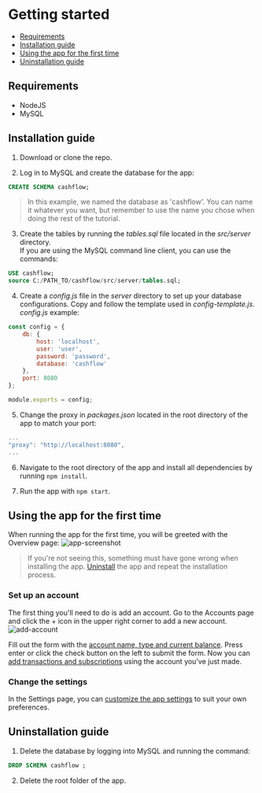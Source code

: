 # Getting started
- [Requirements](#requirements)
- [Installation guide](#installation-guide)
- [Using the app for the first time](#using-the-app-for-the-first-time)
- [Uninstallation guide](#uninstallation-guide)


## Requirements
- NodeJS
- MySQL


## Installation guide
1. Download or clone the repo.

2. Log in to MySQL and create the database for the app:
```sql
CREATE SCHEMA cashflow;
```
> In this example, we named the database as 'cashflow'. You can name it whatever you want, but remember to use the name you chose when doing the rest of the tutorial.

3. Create the tables by running the *tables.sql* file located in the *src/server* directory.   
If you are using the MySQL command line client, you can use the commands:
```sql
USE cashflow;
source C:/PATH_TO/cashflow/src/server/tables.sql;
```

4. Create a *config.js* file in the *server* directory to set up your database configurations. Copy and follow the template used in *config-template.js*.   
*config.js* example:
```javascript
const config = {
    db: {
        host: 'localhost',
        user: 'user',
        password: 'password',
        database: 'cashflow'
    },
    port: 8080
};

module.exports = config;
```

5. Change the proxy in *packages.json* located in the root directory of the app to match your port:
```javascript
...
"proxy": "http://localhost:8080",
...
```

6. Navigate to the root directory of the app and install all dependencies by running `npm install`.

7. Run the app with `npm start`.


## Using the app for the first time
When running the app for the first time, you will be greeted with the Overview page:
![app-screenshot](https://i.imgur.com/hB7qeqJ.png)
> If you're not seeing this, something must have gone wrong when installing the app. 
> [Uninstall](#uninstallation-guide) the app and repeat the installation process.

### Set up an account
The first thing you'll need to do is add an account. 
Go to the Accounts page and click the + icon in the upper right corner to add a new account.   
![add-account](https://i.imgur.com/duBridY.png)

Fill out the form with the [account name, type and current balance](https://github.com/zandrexrc/cashflow/blob/master/docs/user-manual.md#accounts). Press enter or click the check button on the left to submit the form.
Now you can [add transactions and subscriptions](https://github.com/zandrexrc/cashflow/blob/master/docs/user-manual.md#transactions) using the account you've just made.

### Change the settings
In the Settings page, you can [customize the app settings](https://github.com/zandrexrc/cashflow/blob/master/docs/user-manual.md#settings) to suit your own preferences.


## Uninstallation guide
1. Delete the database by logging into MySQL and running the command:
```sql
DROP SCHEMA cashflow ;
```
2. Delete the root folder of the app.

